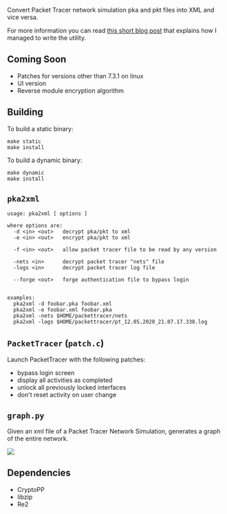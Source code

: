 Convert Packet Tracer network simulation pka and pkt files into XML and vice versa.

For more information you can read [this short blog post](https://mircodezorzi.github.io/doc/reversing-packet-tracer-part-1/) that explains how I managed to write the utility.

## Coming Soon
- Patches for versions other than 7.3.1 on linux
- UI version
- Reverse module encryption algorithm

## Building
To build a static binary:

```
make static
make install
```

To build a dynamic binary:
```
make dynamic
make install
```

## `pka2xml`
```
usage: pka2xml [ options ]

where options are:
  -d <in> <out>   decrypt pka/pkt to xml
  -e <in> <out>   encrypt pka/pkt to xml

  -f <in> <out>   allow packet tracer file to be read by any version

  -nets <in>      decrypt packet tracer "nets" file
  -logs <in>      decrypt packet tracer log file

  --forge <out>   forge authentication file to bypass login


examples:
  pka2xml -d foobar.pka foobar.xml
  pka2xml -e foobar.xml foobar.pka
  pka2xml -nets $HOME/packettracer/nets
  pka2xml -logs $HOME/packettracer/pt_12.05.2020_21.07.17.338.log
```

## `PacketTracer` (`patch.c`)
Launch PacketTracer with the following patches:
- bypass login screen
- display all activities as completed
- unlock all previously locked interfaces
- don't reset activity on user change

## `graph.py`
Given an xml file of a Packet Tracer Network Simulation, generates a graph of the entire network.

![](https://raw.githubusercontent.com/mircodezorzi/pka2xml/master/examples/network.png)

## Dependencies
- CryptoPP
- libzip
- Re2
